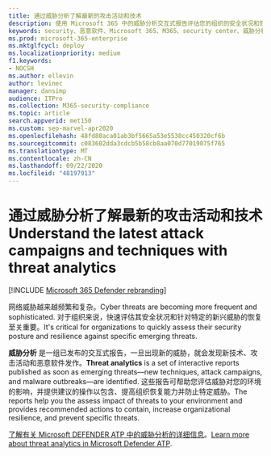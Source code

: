 ```yaml
---
title: 通过威胁分析了解最新的攻击活动和技术
description: 使用 Microsoft 365 中的威胁分析交互式报告评估您的组织的安全状况和恢复能力，以抵御新出现的威胁。
keywords: security、恶意软件、Microsoft 365、M365、security center、威胁分析、Microsoft Defender ATP、网络、安全状态、新威胁
ms.prod: microsoft-365-enterprise
ms.mktglfcycl: deploy
ms.localizationpriority: medium
f1.keywords:
- NOCSH
ms.author: ellevin
author: levinec
manager: dansimp
audience: ITPro
ms.collection: M365-security-compliance
ms.topic: article
search.appverid: met150
ms.custom: seo-marvel-apr2020
ms.openlocfilehash: 48fd80aca01ab3bf5665a53e5538cc450320cf6b
ms.sourcegitcommit: c083602dda3cdcb5b58cb8aa070d77019075f765
ms.translationtype: MT
ms.contentlocale: zh-CN
ms.lasthandoff: 09/22/2020
ms.locfileid: "48197913"
---
```

# <a name="understand-the-latest-attack-campaigns-and-techniques-with-threat-analytics"></a><span data-ttu-id="e061a-104">通过威胁分析了解最新的攻击活动和技术</span><span class="sxs-lookup"><span data-stu-id="e061a-104">Understand the latest attack campaigns and techniques with threat analytics</span></span> 

[!INCLUDE [Microsoft 365 Defender rebranding](../includes/microsoft-defender.md)]


<span data-ttu-id="e061a-105">网络威胁越来越频繁和复杂。</span><span class="sxs-lookup"><span data-stu-id="e061a-105">Cyber threats are becoming more frequent and sophisticated.</span></span> <span data-ttu-id="e061a-106">对于组织来说，快速评估其安全状况和针对特定的新兴威胁的恢复至关重要。</span><span class="sxs-lookup"><span data-stu-id="e061a-106">It's critical for organizations to quickly assess their security posture and resilience against specific emerging threats.</span></span>

<span data-ttu-id="e061a-107">**威胁分析** 是一组已发布的交互式报告，一旦出现新的威胁，就会发现新技术、攻击活动和恶意软件发作。</span><span class="sxs-lookup"><span data-stu-id="e061a-107">**Threat analytics** is a set of interactive reports published as soon as emerging threats—new techniques, attack campaigns, and malware outbreaks—are identified.</span></span> <span data-ttu-id="e061a-108">这些报告可帮助您评估威胁对您的环境的影响，并提供建议的操作以包含、提高组织恢复能力并防止特定威胁。</span><span class="sxs-lookup"><span data-stu-id="e061a-108">The reports help you the assess impact of threats to your environment and provides recommended actions to contain, increase organizational resilience, and prevent specific threats.</span></span>

<span data-ttu-id="e061a-109">[了解有关 Microsoft DEFENDER ATP 中的威胁分析的详细信息](https://docs.microsoft.com/windows/security/threat-protection/microsoft-defender-atp/threat-analytics)。</span><span class="sxs-lookup"><span data-stu-id="e061a-109">[Learn more about threat analytics in Microsoft Defender ATP](https://docs.microsoft.com/windows/security/threat-protection/microsoft-defender-atp/threat-analytics).</span></span>  

